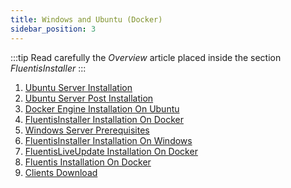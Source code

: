 ```yaml
---
title: Windows and Ubuntu (Docker)
sidebar_position: 3
---
```


:::tip
Read carefully the *Overview* article placed inside the section *FluentisInstaller*
:::

1. [Ubuntu Server Installation](../os-installation/ubuntu-server/ubuntu-server-install.md)
2. [Ubuntu Server Post Installation](../os-installation/ubuntu-server/ubuntu-server-post-install.md)
3. [Docker Engine Installation On Ubuntu](../docker-installation/linux/docker-engine-install.md)
4. [FluentisInstaller Installation On Docker](../fluentisinstaller/linux/fluentisinstaller-linux.md)
5. [Windows Server Prerequisites](../fluentisliveupdate/windows/prerequisites.md)
6. [FluentisInstaller Installation On Windows](../fluentisinstaller/windows/fluentisinstaller-windows.md)
7. [FluentisLiveUpdate Installation On Docker](../fluentisliveupdate/docker/flu-docker-installation.md)
8. [Fluentis Installation On Docker](../fluentis/docker/fluentis-docker-installation.md)
9. [Clients Download](../fluentis/clients-installation/windows.md)